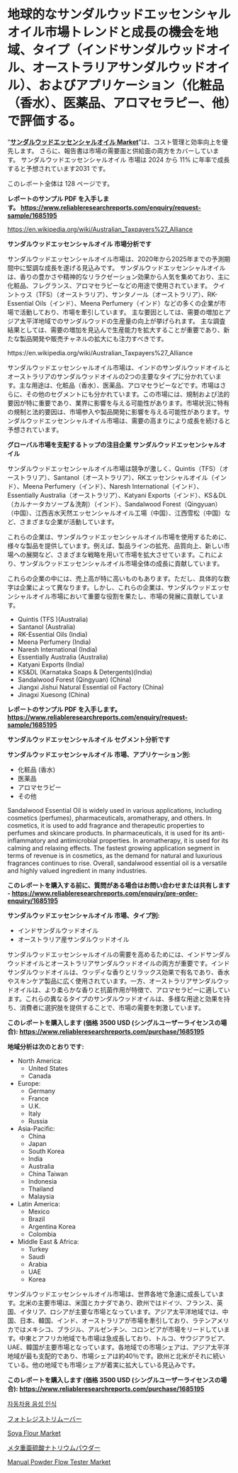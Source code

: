 <p><h1>地球的なサンダルウッドエッセンシャルオイル市場トレンドと成長の機会を地域、タイプ（インドサンダルウッドオイル、オーストラリアサンダルウッドオイル）、およびアプリケーション（化粧品（香水）、医薬品、アロマセラピー、他）で評価する。</h1></p><p>&ldquo;<strong><a href="https://www.reliableresearchreports.com/sandalwood-essential-oil-r1685195">サンダルウッドエッセンシャルオイル Market</a></strong>&rdquo;は、コスト管理と効率向上を優先します。 さらに、報告書は市場の需要面と供給面の両方をカバーしています。 サンダルウッドエッセンシャルオイル 市場は 2024 から 11% に年率で成長すると予想されています2031 です。</p>
<p>このレポート全体は 128 ページです。</p>
<p><strong>レポートのサンプル PDF を入手します。&nbsp;<a href="https://www.reliableresearchreports.com/enquiry/request-sample/1685195">https://www.reliableresearchreports.com/enquiry/request-sample/1685195</a></strong></p>
<p><a href="https://en.wikipedia.org/wiki/Australian_Taxpayers%27_Alliance">https://en.wikipedia.org/wiki/Australian_Taxpayers%27_Alliance</a></p>
<p><strong>サンダルウッドエッセンシャルオイル 市場分析です</strong></p>
<p><p>サンダルウッドエッセンシャルオイル市場は、2020年から2025年までの予測期間中に堅調な成長を遂げる見込みです。 サンダルウッドエッセンシャルオイルは、香りの豊かさや精神的なリラクゼーション効果から人気を集めており、主に化粧品、フレグランス、アロマセラピーなどの用途で使用されています。 クイントゥス（TFS）（オーストラリア）、サンタノール（オーストラリア）、RK-Essential Oils（インド）、Meena Perfumery（インド）などの多くの企業が市場で活動しており、市場を牽引しています。 主な要因としては、需要の増加とアジア太平洋地域でのサンダルウッドの生産量の向上が挙げられます。 主な調査結果としては、需要の増加を見込んで生産能力を拡大することが重要であり、新たな製品開発や販売チャネルの拡大にも注力すべきです。</p></p>
<p>https://en.wikipedia.org/wiki/Australian_Taxpayers%27_Alliance</p>
<p><p>サンダルウッドエッセンシャルオイル市場は、インドのサンダルウッドオイルとオーストラリアのサンダルウッドオイルの2つの主要なタイプに分かれています。主な用途は、化粧品（香水）、医薬品、アロマセラピーなどです。市場はさらに、その他のセグメントにも分かれています。この市場には、規制および法的要因が特に重要であり、業界に影響を与える可能性があります。市場状況に特有の規制と法的要因は、市場参入や製品開発に影響を与える可能性があります。サンダルウッドエッセンシャルオイル市場は、需要の高まりにより成長を続けると予想されています。</p></p>
<p><strong>グローバル市場を支配するトップの注目企業 サンダルウッドエッセンシャルオイル</strong></p>
<p><p>サンダルウッドエッセンシャルオイル市場は競争が激しく、Quintis（TFS）（オーストラリア）、Santanol（オーストラリア）、RKエッセンシャルオイル（インド）、Meena Perfumery（インド）、Naresh International（インド）、Essentially Australia（オーストラリア）、Katyani Exports（インド）、KS＆DL（カルナータカソープ＆洗剤）（インド）、Sandalwood Forest（Qingyuan）（中国）、江西吉水天然エッセンシャルオイル工場（中国）、江西雪松（中国）など、さまざまな企業が活動しています。</p><p>これらの企業は、サンダルウッドエッセンシャルオイル市場を使用するために、様々な製品を提供しています。例えば、製品ラインの拡充、品質向上、新しい市場への展開など、さまざまな戦略を用いて市場を拡大させています。これにより、サンダルウッドエッセンシャルオイル市場全体の成長に貢献しています。</p><p>これらの企業の中には、売上高が特に高いものもあります。ただし、具体的な数字は企業によって異なります。しかし、これらの企業は、サンダルウッドエッセンシャルオイル市場において重要な役割を果たし、市場の発展に貢献しています。</p></p>
<p><ul><li>Quintis (TFS )(Australia)</li><li>Santanol (Australia)</li><li>RK-Essential Oils (India)</li><li>Meena Perfumery (India)</li><li>Naresh International (India)</li><li>Essentially Australia (Australia)</li><li>Katyani Exports (India)</li><li>KS&DL (Karnataka Soaps & Detergents)(India)</li><li>Sandalwood Forest (Qingyuan) (China)</li><li>Jiangxi Jishui Natural Essential oil Factory (China)</li><li>Jinagxi Xuesong (China)</li></ul></p>
<p><strong>レポートのサンプル PDF を入手します。 <a href="https://www.reliableresearchreports.com/enquiry/request-sample/1685195">https://www.reliableresearchreports.com/enquiry/request-sample/1685195</a></strong></p>
<p><strong>サンダルウッドエッセンシャルオイル セグメント分析です</strong></p>
<p><strong>サンダルウッドエッセンシャルオイル 市場、アプリケーション別:</strong></p>
<p><ul><li>化粧品 (香水)</li><li>医薬品</li><li>アロマセラピー</li><li>その他</li></ul></p>
<p><p>Sandalwood Essential Oil is widely used in various applications, including cosmetics (perfumes), pharmaceuticals, aromatherapy, and others. In cosmetics, it is used to add fragrance and therapeutic properties to perfumes and skincare products. In pharmaceuticals, it is used for its anti-inflammatory and antimicrobial properties. In aromatherapy, it is used for its calming and relaxing effects. The fastest growing application segment in terms of revenue is in cosmetics, as the demand for natural and luxurious fragrances continues to rise. Overall, sandalwood essential oil is a versatile and highly valued ingredient in many industries.</p></p>
<p><strong>このレポートを購入する前に、質問がある場合はお問い合わせまたは共有します - <a href="https://www.reliableresearchreports.com/enquiry/pre-order-enquiry/1685195">https://www.reliableresearchreports.com/enquiry/pre-order-enquiry/1685195</a></strong></p>
<p><strong>サンダルウッドエッセンシャルオイル 市場、タイプ別:</strong></p>
<p><ul><li>インドサンダルウッドオイル</li><li>オーストラリア産サンダルウッドオイル</li></ul></p>
<p><p>サンダルウッドエッセンシャルオイルの需要を高めるためには、インドサンダルウッドオイルとオーストラリアサンダルウッドオイルの両方が重要です。インドサンダルウッドオイルは、ウッディな香りとリラックス効果で有名であり、香水やスキンケア製品に広く使用されています。一方、オーストラリアサンダルウッドオイルは、より柔らかな香りと抗菌作用が特徴で、アロマセラピーに適しています。これらの異なるタイプのサンダルウッドオイルは、多様な用途と効果を持ち、消費者に選択肢を提供することで、市場の需要を刺激しています。</p></p>
<p><strong>このレポートを購入します (価格 3500 USD (シングルユーザーライセンスの場合): <a href="https://www.reliableresearchreports.com/purchase/1685195">https://www.reliableresearchreports.com/purchase/1685195</a></strong></p>
<p><strong>地域分析は次のとおりです:</strong></p>
<p><ul>
    <li>
        North America:
        <ul>
            <li>United States</li>
            <li>Canada</li>
        </ul>
    </li>
    <li>
        Europe:
        <ul>
            <li>Germany</li>
            <li>France</li>
            <li>U.K.</li>
            <li>Italy</li>
            <li>Russia</li>
        </ul>
    </li>
    <li>
        Asia-Pacific:
        <ul>
            <li>China</li>
            <li>Japan</li>
            <li>South Korea</li>
            <li>India</li>
            <li>Australia</li>
            <li>China Taiwan</li>
            <li>Indonesia</li>
            <li>Thailand</li>
            <li>Malaysia</li>
        </ul>
    </li>
    <li>
        Latin America:
        <ul>
            <li>Mexico</li>
            <li>Brazil</li>
            <li>Argentina Korea</li>
            <li>Colombia</li>
        </ul>
    </li>
    <li>
        Middle East & Africa:
        <ul>
            <li>Turkey</li>
            <li>Saudi</li>
            <li>Arabia</li>
            <li>UAE</li>
            <li>Korea</li>
        </ul>
    </li>
    </ul></p>
<p><p>サンダルウッドエッセンシャルオイル市場は、世界各地で急速に成長しています。北米の主要市場は、米国とカナダであり、欧州ではドイツ、フランス、英国、イタリア、ロシアが主要な市場となっています。アジア太平洋地域では、中国、日本、韓国、インド、オーストラリアが市場を牽引しており、ラテンアメリカではメキシコ、ブラジル、アルゼンチン、コロンビアが市場をリードしています。中東とアフリカ地域でも市場は急成長しており、トルコ、サウジアラビア、UAE、韓国が主要市場となっています。各地域での市場シェアは、アジア太平洋地域が最も支配的であり、市場シェアは約40％です。欧州と北米がそれに続いている。他の地域でも市場シェアが着実に拡大している見込みです。</p></p>
<p><strong>このレポートを購入します (価格 3500 USD (シングルユーザーライセンスの場合): <a href="https://www.reliableresearchreports.com/purchase/1685195">https://www.reliableresearchreports.com/purchase/1685195</a></strong></p>
<p><p><a href="https://github.com/rcabello548/Market-Research-Report-List-3/blob/main/346200591462.md">자동차용 음성 인식</a></p><p><a href="https://medium.com/@mares423/%E5%86%99%E7%9C%9F%E3%83%AC%E3%82%B8%E3%82%B9%E3%83%88%E9%99%A4%E5%8E%BB%E5%89%A4%E5%B8%82%E5%A0%B4%E8%A6%8F%E6%A8%A1-%E3%82%B7%E3%82%A7%E3%82%A2%E5%88%86%E6%9E%90-%E6%88%90%E9%95%B7%E3%83%88%E3%83%AC%E3%83%B3%E3%83%89-2024%E5%B9%B4-2031%E5%B9%B4%E3%81%AE%E4%BA%88%E6%B8%AC-7a169bdf1b41">フォトレジストリムーバー</a></p><p><a href="https://www.linkedin.com/pulse/global-soya-flour-m-factoid-edwqc?trackingId=IohBM%2FwvSVeOirKgW6VTyg%3D%3D">Soya Flour Market</a></p><p><a href="https://github.com/roulaayoub-saad/Market-Research-Report-List-3/blob/main/377611973514.md">メタ重亜硫酸ナトリウムパウダー</a></p><p><a href="https://medium.com/@ethanlehner/global-manual-powder-flow-tester-market-focus-on-application-end-use-industry-type-equipment-262db63a80c9">Manual Powder Flow Tester Market</a></p></p>